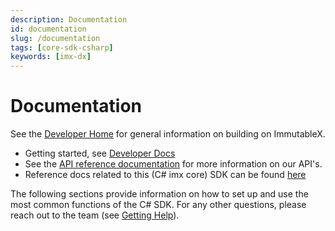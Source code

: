 ```yaml
---
description: Documentation
id: documentation
slug: /documentation
tags: [core-sdk-csharp]
keywords: [imx-dx]
---
```


# Documentation

See the [Developer Home](https://docs.x.immutable.com/) for general information on building on ImmutableX.

* Getting started, see [Developer Docs](https://docs.x.immutable.com/docs/welcome/)
* See the [API reference documentation](https://docs.x.immutable.com/reference) for more information on our API's.
* Reference docs related to this (C# imx core) SDK can be found [here](https://docs.x.immutable.com/sdk-docs/core-sdk-csharp/overview)

The following sections provide information on how to set up and use the most common functions of the C# SDK. For any other questions, please reach out to the team (see [Getting Help](#getting-help)).